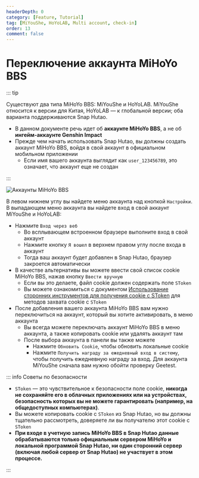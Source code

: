 ```yaml
---
headerDepth: 0
category: [Feature, Tutorial]
tag: [MiYouShe, HoYoLAB, Multi account, check-in]
order: 13
comment: false
---
```


# Переключение аккаунта MiHoYo BBS

::: tip

Существуют два типа MiHoYo BBS: MiYouShe и HoYoLAB.
MiYouShe относится к версии для Китая, HoYoLAB — к глобальной версии; оба варианта поддерживаются Snap Hutao.

- В данном документе речь идет об **аккаунте MiHoYo BBS**, а не об **ингейм-аккаунте Genshin Impact**
- Прежде чем начать использовать Snap Hutao, вы должны создать аккаунт MiHoYo BBS, войдя в свой аккаунт в официальном мобильном приложении
  - Если имя вашего аккаунта выглядит как `user_123456789`, это означает, что аккаунт еще не создан

:::

![Аккаунты MiHoYo BBS](https://img.alicdn.com/imgextra/i4/1797064093/O1CN01OqYy931g6dyGYLC2E_!!1797064093.png_.webp)

В левом нижнем углу вы найдете меню аккаунта над кнопкой `Настройки`. В выпадающем меню аккаунта
вы найдете вход в свой аккаунт MiYouShe и HoYoLAB:

- Нажмите `Вход через веб`
  - Во всплывающем встроенном браузере выполните вход в свой аккаунт
  - Нажмите кнопку `Я вошел` в верхнем правом углу после входа в аккаунт
  - Тогда ваш аккаунт будет добавлен в Snap Hutao, браузер закроется автоматически
- В качестве альтернативы вы можете ввести свой список cookie MiHoYo BBS, нажав кнопку `Ввести вручную`
  - Если вы это делаете, файл cookie должен содержать поле `SToken`
  - Вы можете ознакомиться с документом [Использование сторонних инструментов для получения cookie с SToken](../advanced/get-SToken-cookie-from-the-third-party.html) для методов захвата cookie с `SToken`
- После добавления вашего аккаунта MiHoYo BBS вам нужно переключиться на аккаунт, который вы хотите активировать, в меню аккаунта
  - Вы всегда можете переключать аккаунт MiHoYo BBS в меню аккаунта, а также копировать cookie или удалять аккаунт там
  - После выбора аккаунта в панели вы также можете
    - Нажмите `Обновить Cookie`, чтобы обновить локальные cookie
    - Нажмите `Получить награду за ежедневный вход в систему`, чтобы получить ежедневную награду за вход. Для аккаунта MiYouShe сначала вам нужно обойти проверку Geetest.

::: info Советы по безопасности

- `SToken` — это чувствительное к безопасности поле cookie, **никогда не сохраняйте его в облачных приложениях или на устройствах, безопасность которых вы не можете гарантировать (например, на общедоступных компьютерах)**.
- Вы можете копировать cookie с `SToken` из Snap Hutao, но вы должны тщательно рассмотреть, доверяете ли вы получателю этот cookie с `SToken`
- **При входе в учетную запись MiHoYo BBS в Snap Hutao данные обрабатываются только официальным сервером MiHoYo и локальной программой Snap Hutao,
  ни один сторонний сервер (включая любой сервер от Snap Hutao) не участвует в этом процессе.**

:::
